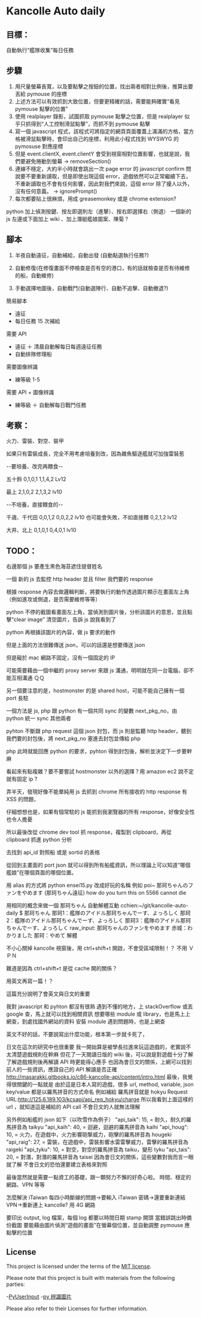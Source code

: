 # Kancolle Auto daily


## 目標：

自動執行“艦隊收集”每日任務


## 步驟

1. 用尺量螢幕長寬，以及要點擊之按鈕的位置，找出兩者相對比例後，推算出要丟給 pymouse 的座標
2. 上述方法可以有效抓到大致位置，但要更精確的話，需要能夠確實“看見 pymouse 點擊的位置”
3. 使用 realplayer 錄影，試圖抓取 pymouse 點擊之位置，但是 realplayer 似乎只抓得到“人工控制滑鼠點擊”，而抓不到 pymouse 點擊
4. 寫一個 javascript 程式，該程式可將指定的網頁頁面覆蓋上滿滿的方格，當方格被滑鼠點擊時，會印出自己的座標，利用此小程式找到 WYSWYG 的 pymosuse 對應座標
5. 但是 event.clientX, event.clientY 會受到視窗相對位置影響，也就是說，我們要避免捲動到螢幕 -> removeSection()
6. 連線不穩定，大約半小時就會跳出一次 page error 的 javascript confirm 問說要不要重新讀取，但是即使出現這個 error，遊戲依然可以正常繼續下去，不重新讀取也不會有任何影響，因此對我們來說，這個 error 除了擾人以外，沒有任何意義。 -> ignorePrompt()
7. 每次都要貼上很麻煩，用成 greasemonkey 或是 chrome extension?


python 加上偵測按鍵、按左即選則左（進擊）、按右即選擇右（側退）
一個新的 js 左邊或下面加上 wiki 、加上潛艇艦娘圖案、陳菊？


## 腳本

1. 半夜自動遠征，自動補給，自動出發  (自動點選執行任務?)

2. 自動修復(在修復畫面不停檢查是否有空的港口，有的話就檢查是否有待維修的船，自動維修)

3. 手動選擇地圖後，自動戰鬥(自動選陣行、自動不追擊、自動撤退?)



簡易腳本
- 遠征
- 每日任務 15 次補給

需要 API
- 遠征 ＋ 清晨自動解每日每週遠征任務
- 自動排隊修理船

需要圖像辨識
- 練等級 1-5

需要 API + 圖像辨識
- 練等級 ＋ 自動解每日戰鬥任務



## 考察：

火力、雷裝、對空、裝甲

如果只有雷裝成長，完全不用考慮培養到改，因為雜魚驅逐艦就可加強雷裝惹


--要培養、改完再餵食--

五十鈴
0,1,0,1
1,1,4,2  Lv12

最上
2,1,0,2
2,1,3,2 lv10


--不培養，直接餵食的--

千歳、千代田
0,0,1,2
0,0,2,2 lv10 也可能會失敗，不如直接餵
0,2,1,2 lv12

大井、北上
0,1,0,1
0,4,0,1 lv10


## TODO：

右邊那個 js 要產生黑色海苔遮住提督姓名

一個 新的 js 去監控 http header 並且 filter 我們要的 response

根據 response 內容去做邏輯判斷，將要執行的動作透過圖片顯示在畫面左上角 （例如進攻或側退，是否需要維修等等）

python 不停的截圖看畫面左上角，當偵測到圖片後，分析該圖片的意思，並且點擊“clear image” 清空圖片，告訴 js 說我看到了

python 再根據該圖片的內容，做 js 要求的動作


但是上面的方法很難傳送 json，可以的話還是想要傳送 json

但是礙於 mac 網路不固定，沒有一個固定的 IP

可能需要藉由一個中繼的 proxy server 來跟 js 溝通，明明就在同一台電腦，卻不能互相溝通 ＱＱ

另一個要注意的是，hostmonster 的是 shared host，可能不能自己擁有一個 port 長駐

一個方法是 js, php 跟 python 有一個共同 sync 的變數 next_pkg_no，由 python 統一 sync 其他兩者

pyhton 不斷跟 php request 這個 json 封包，而 js 則是監聽 http header，聽到我們要的封包後，將 next_pkg_no 塞進去封包並傳給 php

php 此時就能回應 python 的要求，pyhton 得到封包後，解析並決定下一步要幹麻


看起來有點複雜？要不要嘗試 hostmonster 以外的選擇？用 amazon ec2 說不定就有固定 ip ?


弄半天，發現好像不能單純用 js 去抓到 chrome 所有接收的 http response 有 XSS 的問題，

仔細想想也是，如果有個常駐的 js 能抓到我瀏覽器的所有 response，好像安全性也令人擔憂

所以最後改從 chrome dev tool 抓 response，複製到 clipboard，再從 clipboard 抓進 python 分析



去找到 api_id 對照船 或是 sortid 的表格


從回到主畫面的 port json 就可以得到所有船艦資訊，所以理論上可以知道“哪個艦娘”在哪個頁面的哪個位置。


用 alias 的方式將 python ensei15.py 改成好玩的名稱
例如
poi~
那珂ちゃんのファンをやめます   (那珂ちゃん遠征)
how do you turn this on
5566 cannot die


用相同的概念來做一個 那珂ちゃん 自動解體互動
cchien:~/git/kancolle-auto-daily $ 那珂ちゃん
那珂1：艦隊のアイドル那珂ちゃんでーす、よっろしく
那珂2：艦隊のアイドル那珂ちゃんでーす、よっろしく
那珂3：艦隊のアイドル那珂ちゃんでーす、よっろしく
raw_input:
那珂ちゃんのファンをやめます
赤城：わかりました
那珂：やめて
解體


不小心關掉 kancolle 視窗後，用 ctrl+shift+t 開啟，不會受區域限制！？ 不用 ＶＰＮ

難道是因為 ctrl+shift+t 是從 cache 開的關係？

用英文再寫一篇！？

這篇充分說明了會英文與日文的重要

我對 javascript 和 pyhton 都沒有很熟
遇到不懂的地方，上 stackOverflow 或丟 google 查，馬上就可以找到相關資訊
想要哪些 module 或 library，也是馬上上網查，到處找國外網站的資料
安裝 module 遇到問題時，也是上網查

英文不好的話，不要說寫出什麼功能，根本第一步就卡死了，

日文在這次的研究中也很重要
我一開始算是被學長拉進來玩這遊戲的，老實說不太清楚遊戲規則在幹麻
但花了一天閱讀日版的 wiki 後，可以說是對遊戲十分了解
了解遊戲規則後再解讀 API 時更能得心應手
也因為會日文的關係，上網可以找到前人的一些資訊，應證自己的 API 解讀是否正確
http://masarakki.gitbooks.io/c86-kancolle-api/content/intro.html
最後，我覺得很關鍵的一點就是
由於這是日本人寫的遊戲，很多 url, method, variable, json key/value 都是以羅馬拼音的方式命名
例如補給 羅馬拼音就是 hokyu
Request URL:http://125.6.189.103/kcsapi/api_req_hokyu/charge
所以我看到上面這樣的 url ，就知道這是補給的 API call
不會日文的人就無法理解

另外例如船艦的 json 如下（以吹雪作為例子）
"api_taik": 15,  = 耐久，耐久的羅馬拼音為 taikyu
"api_kaih": 40,  = 迴避，迴避的羅馬拼音為 kaihi
"api_houg": 10,  = 火力，在遊戲中，火力影響砲撃威力，砲擊的羅馬拼音為 hougeki
"api_raig": 27,  = 雷裝，在遊戲中，雷裝影響水雷雷擊威力，雷擊的羅馬拼音為 raigeki
"api_tyku": 10,  = 對空，對空的羅馬拼音為 taiku，變形 tyku
"api_tais": 20,  = 對潛，對潛的羅馬拼音為 taisei
因為會日文的關係，這些變數對我而言一眼就了解
不會日文的恐怕還要建立表格來對照


最後當然就是需要一點資工的基礎，跟一顆努力不懈的好奇心啦。
時間、穩定的網路、VPN 等等



怎麼解決 iTaiwan 每四小時斷線的問題→要輸入 iTaiwan 密碼→還要重新連結 VPN→重新連上 kancolle?
用 4G 網路

要印出 output, log 檔案，每個 log 都要以時間日期 stamp 開頭
當錯誤跳出時備份截圖
要能藉由圖片偵測“遊戲的畫面”在螢幕個位置，並自動調整 pymouse 應點擊的位置


## License

This project is licensed under the terms of the [MIT license](http://opensource.org/licenses/MIT).

Please note that this project is built with materials from the following parties:

-[PyUserInput](https://github.com/SavinaRoja/PyUserInput)
-[py 辨識圖片](http://programmingcomputervision.com/)

Please also refer to their Licenses for further information.
